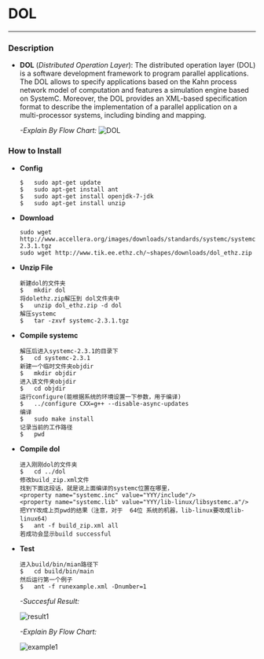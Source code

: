 # DOL
***
### Description
- **DOL** (*Distributed Operation Layer*): The distributed operation layer (DOL) is a software development framework to program parallel applications. The DOL allows to specify applications based on the Kahn process network model of computation and features a simulation engine based on SystemC. Moreover, the DOL provides an XML-based specification format to describe the implementation of a parallel application on a multi-processor systems, including binding and mapping.

    *-Explain By Flow Chart:*
![DOL](http://p1.bpimg.com/4851/2816b7851abd9647.png)

### How to Install
- **Config**

    ```
    $	sudo apt-get update
    $	sudo apt-get install ant
    $ 	sudo apt-get install openjdk-7-jdk
    $	sudo apt-get install unzip
    ```
    
- **Download**

    ```
    sudo wget http://www.accellera.org/images/downloads/standards/systemc/systemc-2.3.1.tgz
    sudo wget http://www.tik.ee.ethz.ch/~shapes/downloads/dol_ethz.zip
    ```
    
- **Unzip File**

    ```
    新建dol的文件夹 
    $	mkdir dol
    将dolethz.zip解压到 dol文件夹中
    $	unzip dol_ethz.zip -d dol
    解压systemc
    $	tar -zxvf systemc-2.3.1.tgz
    ```
    
- **Compile systemc**
    ```
    解压后进入systemc-2.3.1的目录下
    $	cd systemc-2.3.1
    新建一个临时文件夹objdir
    $	mkdir objdir
    进入该文件夹objdir
    $	cd objdir
    运行configure(能根据系统的环境设置一下参数，用于编译)
    $	../configure CXX=g++ --disable-async-updates
    编译
    $	sudo make install
    记录当前的工作路径
    $	pwd
    ```

- **Compile dol**
    ```
    进入刚刚dol的文件夹
    $	cd ../dol
    修改build_zip.xml文件
    找到下面这段话，就是说上面编译的systemc位置在哪里，
    <property name="systemc.inc" value="YYY/include"/>
    <property name="systemc.lib" value="YYY/lib-linux/libsystemc.a"/>
    把YYY改成上页pwd的结果（注意，对于  64位 系统的机器，lib-linux要改成lib-linux64）
    $	ant -f build_zip.xml all
    若成功会显示build successful
    ```

- **Test**
    ```
    进入build/bin/mian路径下
    $	cd build/bin/main
    然后运行第一个例子
    $	ant -f runexample.xml -Dnumber=1
    ```
    
    *-Succesful Result:*
    
    ![result1](http://p1.bqimg.com/4851/56e4402c7e18c07f.jpg)
    
    *-Explain By Flow Chart:*
    
    ![example1](http://p1.bqimg.com/4851/9549716e6bbdf883.png)
